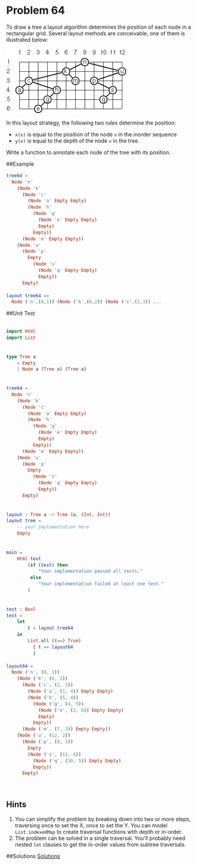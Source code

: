 # Problem 64

To draw a tree a layout algorithm determines the position of each node in a rectangular grid. Several layout methods are conceivable, one of them is illustrated below:

![](../i/p64.gif)

In this layout strategy, the following two rules determine the position:
* ```x(v)``` is equal to the position of the node ```v``` in the inorder sequence
* ```y(v)``` is equal to the depth of the node ```v``` in the tree. 

Write a function to annotate each node of the tree with its position. 

##Example
```elm 
tree64 = 
  Node 'n'
    (Node 'k'
      (Node 'c'
        (Node 'a' Empty Empty)
        (Node 'h'
          (Node 'g'
            (Node 'e' Empty Empty)
            Empty)
          Empty))
      (Node 'm' Empty Empty))
    (Node 'u'
      (Node 'p'
        Empty
          (Node 's'
            (Node 'q' Empty Empty)
            Empty))
      Empty)
                
layout tree64 ==  
  Node ('n',(8,1)) (Node ('k',(6,2)) (Node ('c',(2,3)) ...

```

##Unit Test
```elm

import Html
import List


type Tree a
    = Empty
    | Node a (Tree a) (Tree a)


tree64 = 
  Node 'n'
    (Node 'k'
      (Node 'c'
        (Node 'a' Empty Empty)
        (Node 'h'
          (Node 'g'
            (Node 'e' Empty Empty)
            Empty)
          Empty))
      (Node 'm' Empty Empty))
    (Node 'u'
      (Node 'p'
        Empty
          (Node 's'
            (Node 'q' Empty Empty)
            Empty))
      Empty)


layout : Tree a -> Tree (a, (Int, Int))
layout tree =
    -- your implementation here
    Empty
            
            
main =
    Html.text
        (if (test) then
            "Your implementation passed all tests."
         else
            "Your implementation failed at least one test."
        )


test : Bool
test =
    let 
        t = layout tree64 
    in 
        List.all ((==) True)
          [ t == layout64
          ]

layout64 = 
  Node ('n', (8, 1))
    (Node ('k', (6, 2))
      (Node ('c', (2, 3))
        (Node ('a', (1, 4)) Empty Empty)
        (Node ('h', (5, 4))
          (Node ('g', (4, 5))
            (Node ('e', (3, 6)) Empty Empty)
            Empty)
          Empty))
      (Node ('m', (7, 3)) Empty Empty))
    (Node ('u', (12, 2))
      (Node ('p', (9, 3))
        Empty
        (Node ('s', (11, 4))
          (Node ('q', (10, 5)) Empty Empty)
          Empty))
      Empty)
      
        
```
## Hints
1. You can simplify the problem by breaking down into two or more steps, traversing once to set the X, once to set the Y. You can model ```List.indexedMap``` to create traversal functions wtih depth or in-order. 
2. The problem can be solved in a single traversal. You'll probably need nested ```let``` clauses to get the in-order values from subtree traversals. 


##Solutions
[Solutions](../s/s64.md)


